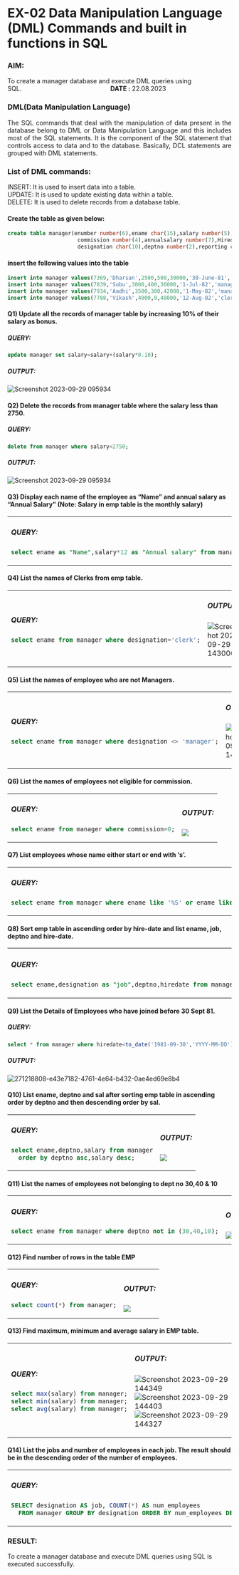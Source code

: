 # EX-02 Data Manipulation Language (DML) Commands and built in functions in SQL
### AIM:
To create a manager database and execute DML queries using SQL.&emsp;&emsp;&emsp;&emsp;&emsp;&emsp;&emsp;&emsp;&emsp;&emsp;&emsp;&emsp;&emsp;&emsp;  **DATE :** 22.08.2023
### DML(Data Manipulation Language)
<div align="justify">
The SQL commands that deal with the manipulation of data present in the database belong to DML or Data Manipulation Language and this includes most of the SQL statements. It is the component of the SQL statement that controls access to data and to the database. Basically, DCL statements are grouped with DML statements.
</div>

### List of DML commands: 
<div align="justify">
INSERT: It is used to insert data into a table.<br>
UPDATE: It is used to update existing data within a table.<br>
DELETE: It is used to delete records from a database table.<br>
</div>

#### Create the table as given below:
```sql
create table manager(enumber number(6),ename char(15),salary number(5),
                      commission number(4),annualsalary number(7),Hiredate date,
                      designation char(10),deptno number(2),reporting char(10));
```
#### insert the following values into the table
```sql
insert into manager values(7369,'Dharsan',2500,500,30000,'30-June-81','clerk',10,'John');
insert into manager values(7839,'Subu',3000,400,36000,'1-Jul-82','manager',null,'James');
insert into manager values(7934,'Aadhi',3500,300,42000,'1-May-82','manager',30,NULL);
insert into manager values(7788,'Vikash',4000,0,48000,'12-Aug-82','clerk',50,'Bond');
```

#### Q1) Update all the records of manager table by increasing 10% of their salary as bonus.
##### QUERY:
```SQL
update manager set salary=salary+(salary*0.10);
```
##### OUTPUT:
![Screenshot 2023-09-29 095934](https://github.com/ROHITJAIND/EX-2-DML-and-DCL-Commands/assets/118707073/ac349853-810d-4b8d-921c-5b55bced423d)

#### Q2) Delete the records from manager table where the salary less than 2750.
##### QUERY:
```SQL
delete from manager where salary<2750;
```
##### OUTPUT:
![Screenshot 2023-09-29 095934](https://github.com/ROHITJAIND/EX-2-DML-and-DCL-Commands/assets/118707073/ac349853-810d-4b8d-921c-5b55bced423d)

#### Q3) Display each name of the employee as “Name” and annual salary as “Annual Salary” (Note: Salary in emp table is the monthly salary)
<table>
<tr>
<td>

##### QUERY:
```SQL
select ename as "Name",salary*12 as "Annual salary" from manager;
```
</td>
<td>

  
##### OUTPUT:
<img src="https://github.com/ROHITJAIND/EX-2-DML-and-DCL-Commands/assets/118707073/5b6e495d-cd34-4874-91a3-b600f0e9927c">
</td>
</tr>
</table>


#### Q4)	List the names of Clerks from emp table.

<table>
<tr>
<td>

##### QUERY:
```SQL
select ename from manager where designation='clerk';
```      
</td>
<td>

##### OUTPUT:
![Screenshot 2023-09-29 143006](https://github.com/ROHITJAIND/EX-2-DML-and-DCL-Commands/assets/118707073/5070a252-e3ff-472c-9199-da5122711f0a)

</td>
</tr>
</table>

#### Q5)	List the names of employee who are not Managers.

<table>
<tr>
<td>

##### QUERY:
```SQL
select ename from manager where designation <> 'manager';
```
</td>
<td>
  
##### OUTPUT:
![Screenshot 2023-09-29 143006](https://github.com/ROHITJAIND/EX-2-DML-and-DCL-Commands/assets/118707073/863de69e-6b90-480d-9ca9-cdd271a25317)
</td>
</tr>
</table>

#### Q6)	List the names of employees not eligible for commission.

<table>
<tr>
<td>

##### QUERY:
```SQL
select ename from manager where commission=0;
```      
</td>
<td>
  
##### OUTPUT:
<img src="https://github.com/ROHITJAIND/EX-2-DML-and-DCL-Commands/assets/118707073/623b874c-2071-4209-a7e0-117c1beb8c72">
</td>
</tr>
</table>


#### Q7)	List employees whose name either start or end with ‘s’.

<table>
<tr>
<td>
  
##### QUERY:
```SQL
select ename from manager where ename like '%S' or ename like 'S%';
```      
</td>
<td>
  
##### OUTPUT:
<img src="https://github.com/ROHITJAIND/EX-2-DML-and-DCL-Commands/assets/118707073/078a17cd-e22c-4350-9742-f8a7647dc178">
</td>
</tr>
</table>

#### Q8) Sort emp table in ascending order by hire-date and list ename, job, deptno and hire-date.

<table>
<tr>
<td>

##### QUERY:
```SQL
select ename,designation as "job",deptno,hiredate from manager order by hiredate asc;
```
      
</td>
<td>

 
##### OUTPUT:
![image](https://github.com/ROHITJAIND/EX-2-DML-and-DCL-Commands/assets/118707073/14986921-48ae-4049-92a0-7dd1c7d89fe6) 
</td>
</tr>
</table>


#### Q9) List the Details of Employees who have joined before 30 Sept 81.
##### QUERY:
```SQL
select * from manager where hiredate<to_date('1981-09-30','YYYY-MM-DD');
```
##### OUTPUT:
![271218808-e43e7182-4761-4e64-b432-0ae4ed69e8b4](https://github.com/ROHITJAIND/EX-2-DML-and-DCL-Commands/assets/118707073/eff2e40c-7097-4719-be3e-9c0876735870)

#### Q10)	List ename, deptno and sal after sorting emp table in ascending order by deptno and then descending order by sal.

<table>
<tr>
<td>

      
##### QUERY:
```SQL
select ename,deptno,salary from manager
  order by deptno asc,salary desc;
```
</td>
<td>
  
##### OUTPUT:
<img src="https://github.com/ROHITJAIND/EX-2-DML-and-DCL-Commands/assets/118707073/1eca19e0-48ee-428b-b0bf-12ee0cf74591">
</td>
</tr>
</table>

#### Q11) List the names of employees not belonging to dept no 30,40 & 10

<table>
<tr>
<td>

##### QUERY:
```SQL
select ename from manager where deptno not in (30,40,10);
```

</td>
<td>
 
##### OUTPUT:
<img src="https://github.com/ROHITJAIND/EX-2-DML-and-DCL-Commands/assets/118707073/7e00adfe-60cc-49a0-9fdd-b48f6e46fd12"> 
</td>
</tr>
</table>


#### Q12) Find number of rows in the table EMP

<table>
<tr>
<td>

##### QUERY:
```SQL
select count(*) from manager;
```      
</td>
<td>
  
##### OUTPUT:
<img src="https://github.com/ROHITJAIND/EX-2-DML-and-DCL-Commands/assets/118707073/0a17316a-35d0-48ae-9957-5c10307369b3">
</td>
</tr>
</table>



#### Q13) Find maximum, minimum and average salary in EMP table.

<table>
<tr>
<td>
  
##### QUERY:
```SQL
select max(salary) from manager;
select min(salary) from manager;
select avg(salary) from manager;
```
      
</td>
<td>
 
##### OUTPUT:
![Screenshot 2023-09-29 144349](https://github.com/ROHITJAIND/EX-2-DML-and-DCL-Commands/assets/118707073/0c027aff-f837-4cf1-8214-0e1091674f71) ![Screenshot 2023-09-29 144403](https://github.com/ROHITJAIND/EX-2-DML-and-DCL-Commands/assets/118707073/38b2cd4c-eabc-442b-8fd1-bcadb2612961) ![Screenshot 2023-09-29 144327](https://github.com/ROHITJAIND/EX-2-DML-and-DCL-Commands/assets/118707073/c3e23cad-1f65-4c2d-8746-db12f84b5ab3) 
</td>
</tr>
</table>

#### Q14) List the jobs and number of employees in each job. The result should be in the descending order of the number of employees.
<table>
<tr>
<td>

##### QUERY:
```SQL
SELECT designation AS job, COUNT(*) AS num_employees
  FROM manager GROUP BY designation ORDER BY num_employees DESC;
```      
</td>
<td>
 
##### OUTPUT:
<img src="https://github.com/ROHITJAIND/EX-2-DML-and-DCL-Commands/assets/118707073/faa78ae1-0a9c-4888-b5f5-72213d0833ab"> 
</td>
</tr>
</table>


### RESULT:
To create a manager database and execute DML queries using SQL is executed successfully.
